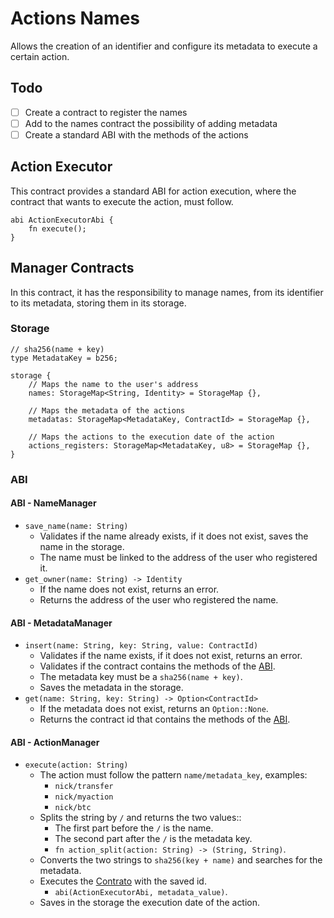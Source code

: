 # Actions Names
Allows the creation of an identifier and configure its metadata to execute a certain action.

## Todo
- [ ] Create a contract to register the names
- [ ] Add to the names contract the possibility of adding metadata
- [ ] Create a standard ABI with the methods of the actions

## Action Executor
This contract provides a standard ABI for action execution, where the contract that wants to execute the action, must follow.

```sway
abi ActionExecutorAbi {
    fn execute();
}
```

## Manager Contracts
In this contract, it has the responsibility to manage names, from its identifier to its metadata, 
storing them in its storage.

### Storage
```sway
// sha256(name + key)
type MetadataKey = b256;

storage {
    // Maps the name to the user's address
    names: StorageMap<String, Identity> = StorageMap {},

    // Maps the metadata of the actions
    metadatas: StorageMap<MetadataKey, ContractId> = StorageMap {},

    // Maps the actions to the execution date of the action
    actions_registers: StorageMap<MetadataKey, u8> = StorageMap {},
}
```

### ABI
#### **ABI** - NameManager
  - `save_name(name: String)`
    - Validates if the name already exists, if it does not exist, saves the name in the storage.
    - The name must be linked to the address of the user who registered it.
  - `get_owner(name: String) -> Identity`
    - If the name does not exist, returns an error.
    - Returns the address of the user who registered the name.

#### **ABI** - MetadataManager
  - `insert(name: String, key: String, value: ContractId)`
    - Validates if the name exists, if it does not exist, returns an error.
    - Validates if the contract contains the methods of the [ABI](#action-executor).
    - The metadata key must be a `sha256(name + key)`.
    - Saves the metadata in the storage.
  - `get(name: String, key: String) -> Option<ContractId>`
    - If the metadata does not exist, returns an `Option::None`.
    - Returns the contract id that contains the methods of the [ABI](#action-executor).

#### **ABI** - ActionManager
- `execute(action: String)`
  - The action must follow the pattern `name/metadata_key`, examples:
    - `nick/transfer`
    - `nick/myaction`
    - `nick/btc`
  - Splits the string by `/` and returns the two values::
    - The first part before the `/` is the name.
    - The second part after the `/` is the metadata key.
    - `fn action_split(action: String) -> (String, String)`.
  - Converts the two strings to `sha256(key + name)` and searches for the metadata.
  - Executes the [Contrato](#action-executor) with the saved id.
    - `abi(ActionExecutorAbi, metadata_value)`. 
  - Saves in the storage the execution date of the action.